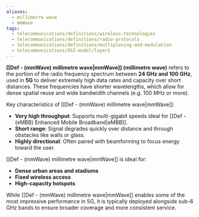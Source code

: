 ```yaml
---
aliases:
  - millimetre wave
  - mmWave
tags:
  - telecommunications/definitions/wireless-technologies
  - telecommunications/definitions/radio-protocols
  - telecommunications/definitions/multiplexing-and-modulation
  - telecommunications/OSI-model/layer1
---
```


**[[Def - (mmWave) millimetre wave|mmWave]] (millimetre wave)** refers to the portion of the radio frequency spectrum between **24 GHz and 100 GHz**, used in **5G** to deliver extremely high data rates and capacity over short distances. These frequencies have shorter wavelengths, which allow for dense spatial reuse and wide bandwidth channels (e.g. 100 MHz or more).

Key characteristics of [[Def - (mmWave) millimetre wave|mmWave]]:
- **Very high throughput**: Supports multi-gigabit speeds ideal for [[Def - (eMBB) Enhanced Mobile Broadband|eMBB]].
- **Short range**: Signal degrades quickly over distance and through obstacles like walls or glass.
- **Highly directional**: Often paired with beamforming to focus energy toward the user.

[[Def - (mmWave) millimetre wave|mmWave]] is ideal for:
- **Dense urban areas and stadiums**
- **Fixed wireless access**
- **High-capacity hotspots**

While [[Def - (mmWave) millimetre wave|mmWave]] enables some of the most impressive performance in 5G, it is typically deployed alongside sub-6 GHz bands to ensure broader coverage and more consistent service.

